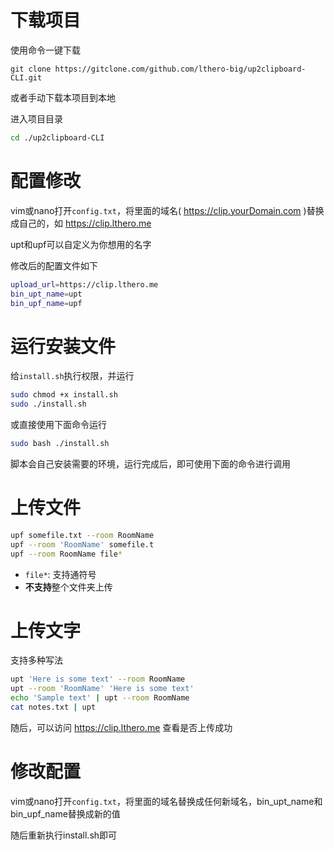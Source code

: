 # 下载项目

使用命令一键下载
```
git clone https://gitclone.com/github.com/lthero-big/up2clipboard-CLI.git 
```
或者手动下载本项目到本地


进入项目目录
```sh
cd ./up2clipboard-CLI
```

# 配置修改
vim或nano打开`config.txt`，将里面的域名( https://clip.yourDomain.com )替换成自己的，如 https://clip.lthero.me

upt和upf可以自定义为你想用的名字

修改后的配置文件如下
```sh
upload_url=https://clip.lthero.me
bin_upt_name=upt
bin_upf_name=upf
```

# 运行安装文件
给`install.sh`执行权限，并运行
```sh
sudo chmod +x install.sh
sudo ./install.sh
```
或直接使用下面命令运行
```sh
sudo bash ./install.sh
```

脚本会自己安装需要的环境，运行完成后，即可使用下面的命令进行调用

# 上传文件

```sh
upf somefile.txt --room RoomName
upf --room 'RoomName' somefile.t
upf --room RoomName file*
```

* `file*`: 支持通符号
* **不支持**整个文件夹上传

# 上传文字

支持多种写法

```sh
upt 'Here is some text' --room RoomName
upt --room 'RoomName' 'Here is some text'
echo 'Sample text' | upt --room RoomName
cat notes.txt | upt
```

随后，可以访问 https://clip.lthero.me 查看是否上传成功

# 修改配置
vim或nano打开`config.txt`，将里面的域名替换成任何新域名，bin_upt_name和bin_upf_name替换成新的值

随后重新执行install.sh即可


